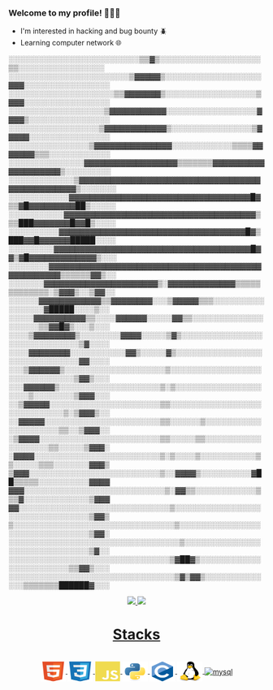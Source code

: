  <!-- Introdução--> 


### Welcome to my profile! 🍪🇧🇷 
- I'm interested in hacking and bug bounty 🪲
- Learning computer network 🌐
  
░░░░░░░░░░░░░░░░░░░░░░░░░░▒▒▓▒░░░░░░░░░░░░░░░░░░░░▒▒░░░░░░░░░░░░░░░░░
░░░░░░░░░░░░░░░░░░░░░░░░▒▓▓▓▓▓▒░░░░░░░░░░░░░░░░░░░▓▓▓░░░░░░░░░░░░░░░░░
░░░░░░░░░░░░░░░░░░░░░▒▒▓▓▓▓▓▓▓▒░░░░░░░░░░░░░░░░░░▒▓▓▓░░░░░░░░░░░░░░░░░
░░░░░░░░░░░░░░░░░░░▒▓▓▓▓▓▓▓▓▓▓▓░░░░░░░░░░░░░░░░░░▓▓▓▓▒░░░░░░░░░░░░░░░░
░░░░░░░░░░░░░░░░░░▒▓▓▓▓▓▓▓▓▓▓▓▓▒░░░░░░░░░░░░░░░░▒▓▓▓▓▓░░░░░░░░░░░░░░░░
░░░░░░░░░░░░░░░░▒▓▓▓▓▓▓▓▓▓▓▓▓▓▓▓░░░░░░░░░░░░▒▒▒▒▓▓▓▓▓▓▓▒▒▒░░░░░░░░░░░░
░░░░░░░░░░░░░░░▓▓▓▓▓▓▓▓▓▓▓▓▓▓▓▓▓▓▒▒▒▒▒▒▒▓▓▓▓▓▓▓▓▓▓▓▓▓▓▓▓▓▓▓▓▒░░░░░░░░░
░░░░░░░░░░░░░▒▓▓▓▓▓▓▓▓▓▓▓▓▓▓▓▓▓▓▓▓▓▓▓▓▓▓▓▓▓▓▓▓▓▓▓▓▓▓▓▓▓▓▓▓▓▓▓▓▒░░░░░░░
░░░░░░░░░░░░▓▓▓▓▓▓▓▓▓▓▓▓▓▓▓▓▓▓▓▓▓▓▓▓▓▓▓▓▓▓▓▓▓▓▓█▓▒▒▓█▓▓▓▓▓▓▓▓▓██▒░░░░░
░░░░░░░░░░░▓▓▓▓▓▓▓▓▓▓▓▓▓▓▓▓▓▓▓▓▓▓▓▓▓▓▓▓▓▓▓▓▓▓▓▓▓▒▒▒███▓▓▓▓▓▓▓█▓▓█▒░░░░
░░░░░░░░░░▓▓▓▓▓▓▓▓▓▓▓▓▓▓▓▓▓▓▓▓▓▓▓▓▓▓▓▓▓▓▓▓▓▓▓▓█▓▒███▓▓█▓▓▓▓▓▓█████░░░░
░░░░░░░░░▓▓▓▓▓▓▓▓▓▓▓▓▓▓▓▓▓▓▓▓▓▓▓▓▓▓▓▓▓▓▓▓▓▓▓▓▓▓█▓▓▒▓█▓▓▓▓▓▓▓▓▓▓▓▓▓▒░░░
░░░░░░░░▓▓▓▓▓▓▓▓▓▓▓▓▓▓▓▓▓▓▓▓▓▓▓▓▓▓▓▓▓▓▓▓▓▓▓▓▓▓▓▓▓▓▓▓▓▓▓▓▓▓▓▒▒▒▒▒▒▓▓▒░░
░░░░░░░▓▓▓▓▓▓▓▓▓▓▓▓▓▓▓▓▓▓▓▓▓▓▒░▓▓▓▓▓▓▓▓▓▓▓▓▓▒▒▒▒▒▒▒▒▒▒▒▒▒░▒▓▓▓▒░░▒▓▓░░
░░░░░░▓▓▓▓▓▓▓▓▓▓▓▓▒▒▓▓▓▓▓▓▓▓░░░▒▓▓▓▓▓▒▒▒░░░░░░░░░░░░░░░░░▓█████░░░░▒░░
░░░░░▓▓▓▓▓▓▓▓▓▓▒▒░░░░▓▓▓▓▓▓░░░░░▓▓▒▒░░░░░░░░░░░░░░░░░░░░▒▒▓▓█▓▒░░░▒░░░
░░░░▒▓▓▓▓▓▓▓▓▒░░░░░░░░▓▓▓▓░░░░░▒▓▒░░░░░░░░░░░░░░░░░░░░░░░░░░░░░░▒▓░░░░
░░░░▓▓▓▓▓▓▓▓░░░░░░░░░░░▓▓▒░░░░░▓▒░░░░░░░░░░░░░░░░░░░░░░░░░░░░░░░▓▓░░░░
░░░▒▓▓▓▓▓▓▒░░░░░░░░░░░░░░░░░░░░▒░░░░░░░░░░░░░░░░░░░░░░░░░░░░░░░▒▓▓▒░░░
░░░▓▓▓▓▓▓▒░░░░░░░░░░░░░░░░░░░░▒░▒░░░░░░░░░░░░░░░░░░░░░▒░░░░░░░░▒▓▓▓░░░
░░▒▓▓▓▓▓░░░░░░░░░░░░░░░░░░░░░░▒▒░░░░░░░░░░░░░░░░░░░░░░░░░░░░░▒░▒▓▓▓▒░░
░░▓▓▓▓▓░░░░░░░░░░░░░░░░░░░░░░░▒▒░░░░░░▒░░░░░░░░░░░░░░░░░░░░░▒▒░░▒▓▓▓░░
░▒▓▓▓▓░░░░░░░░░░░░░░░░░░░░░░░░▒▒░░░░░▒▒░░░░░░░░░░░░░░░░░░░▒▒░░░░░▒▓▓▓░
░▓▓▓▓░░░░░░░░░░░░░░░░░░░░░░░░░▒░▒░░░░▒░░░░░░░░░░░▒▒░░░░░▒▒▒░░░░░░░▓▓▓▒
▒▓▓▓░░░░░░░░░░░░░░░░░░░░░░░░░░▒░░▓▓▓▓▒░░░░░░░░░░▓██▒▒▒▒▒░░░░░░░░░░▓▓▓▓
▓▓▓░░░░░░░░░░░░░░░░░░░░░░░░░░░░▒░▓▓▒▒░░░░░░░░░░░░▒▒▒▓░░░░░░░░░░░░░▒▓▓▓
▓▓░░░░░░░░░░░░░░░░░░░░░░░░░░░░░░▒░░░░░░░░░░░░░░░░░░░░░░░░░░░░░░░░░▒▓▓▒
▒░░░░░░░░░░░░░░░░░░░░░░░░░░░░░░░░▒░░░░░░░░░░░░░░░░░░░░░░░░░░░░░░░░▒▓▓░
░░░░░░░░░░░░░░░░░░░░░░░░░░░░░░░░░░▒░░░░░░░░░░░░░░░░░░░░░░░░░░░░░░░▒▓░░
░░░░░░░░░░░░░░░░░░░░░░░░░░░░░░░░▒▓██▓▒░░░░░░░░░░░░░░░░░░░░░░░░▒▒▓▓▒░░░
░░░░░░░░░░░░░░░░░░░░░░░░░░░░░░░░░▒▓▒▓▓▒░░░░░░░░░░░░░░▒▒▒▒▒▒▒██████▓░░░







  <!-- Logs de commits--> 

<div align="center">
  <a href="https://github.com/gitmurilo">
  <img height="180em" src="https://github-readme-stats.vercel.app/api?username=gitmurilo&show_icons=true&theme=blue-green&include_all_commits=true&count_private=true"/>
  <img height="180em" src="https://github-readme-stats.vercel.app/api/top-langs/?username=gitmurilo&layout=compact&langs_count=7&theme=blue-green"/>
</div>
  
  
  <!-- Tecnologias que utilizo--> 
 

<h1 align="center"> Stacks </h1>
<div style="display: inline_block" align="center"><br>
  <img align="center" alt="html" height="40" width="50" src="https://github.com/devicons/devicon/blob/master/icons/html5/html5-original.svg"/>
  <img align="center" alt="css" height="40" width="50" src="https://github.com/devicons/devicon/blob/master/icons/css3/css3-original.svg" />
  <img align="center" alt="javascript" height="40" width="50" src="https://github.com/devicons/devicon/blob/master/icons/javascript/javascript-plain.svg"/>
  <img align="center" alt="python" height="40" width="50" src="https://github.com/devicons/devicon/blob/master/icons/python/python-original.svg"/>
  <img align="center" alt="c" height="40" width="50" src="https://github.com/devicons/devicon/blob/master/icons/c/c-original.svg"/>
  <img align="center" alt="linux" height="40" width="50" src="https://github.com/devicons/devicon/blob/master/icons/linux/linux-original.svg" />
  <img align="center" alt="mysql" height="40" width="50" src="https://cdn.jsdelivr.net/gh/devicons/devicon/icons/mysql/mysql-plain.svg" />

  </div><br/>
